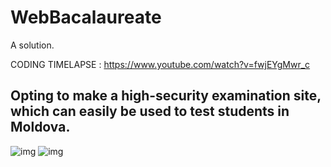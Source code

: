 # WebBacalaureate
A solution.


CODING TIMELAPSE : https://www.youtube.com/watch?v=fwjEYgMwr_c

## Opting to make a high-security examination site, which can easily be used to test students in Moldova.


![img](https://i.imgur.com/KK1MNaI.png)
![img](https://i.imgur.com/fEZAWFb.png)
